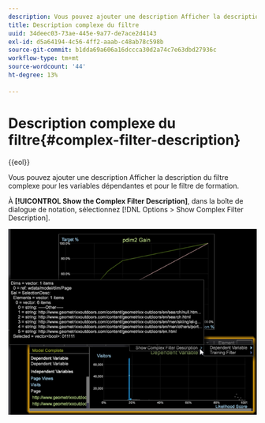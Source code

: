 ```yaml
---
description: Vous pouvez ajouter une description Afficher la description du filtre complexe pour les variables dépendantes et pour le filtre de formation.
title: Description complexe du filtre
uuid: 34deec03-73ae-445e-9a77-de7ace2d4143
exl-id: d5a64194-4c56-4ff2-aaab-c48ab78c598b
source-git-commit: b1dda69a606a16dccca30d2a74c7e63dbd27936c
workflow-type: tm+mt
source-wordcount: '44'
ht-degree: 13%

---
```


# Description complexe du filtre{#complex-filter-description}

{{eol}}

Vous pouvez ajouter une description Afficher la description du filtre complexe pour les variables dépendantes et pour le filtre de formation.

À **[!UICONTROL Show the Complex Filter Description]**, dans la boîte de dialogue de notation, sélectionnez [!DNL Options > Show Complex Filter Description].

![](assets/propensity_Show_complex.png)
